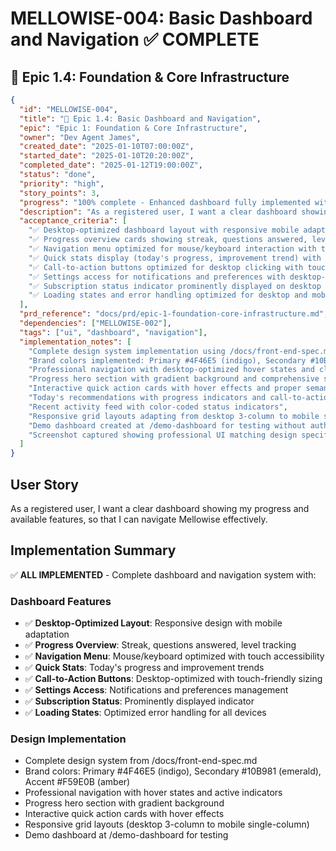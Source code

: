 # MELLOWISE-004: Basic Dashboard and Navigation ✅ COMPLETE

## 🔵 Epic 1.4: Foundation & Core Infrastructure

```json
{
  "id": "MELLOWISE-004",
  "title": "🔵 Epic 1.4: Basic Dashboard and Navigation",
  "epic": "Epic 1: Foundation & Core Infrastructure",
  "owner": "Dev Agent James",
  "created_date": "2025-01-10T07:00:00Z",
  "started_date": "2025-01-10T20:20:00Z",
  "completed_date": "2025-01-12T19:00:00Z",
  "status": "done",
  "priority": "high",
  "story_points": 3,
  "progress": "100% complete - Enhanced dashboard fully implemented with design system",
  "description": "As a registered user, I want a clear dashboard showing my progress and available features, so that I can navigate Mellowise effectively.",
  "acceptance_criteria": [
    "✅ Desktop-optimized dashboard layout with responsive mobile adaptation",
    "✅ Progress overview cards showing streak, questions answered, level with desktop-friendly sizing",
    "✅ Navigation menu optimized for mouse/keyboard interaction with touch accessibility",
    "✅ Quick stats display (today's progress, improvement trend) with detailed desktop view",
    "✅ Call-to-action buttons optimized for desktop clicking with touch-friendly sizing",
    "✅ Settings access for notifications and preferences with desktop-first navigation",
    "✅ Subscription status indicator prominently displayed on desktop interface",
    "✅ Loading states and error handling optimized for desktop and mobile experiences"
  ],
  "prd_reference": "docs/prd/epic-1-foundation-core-infrastructure.md",
  "dependencies": ["MELLOWISE-002"],
  "tags": ["ui", "dashboard", "navigation"],
  "implementation_notes": [
    "Complete design system implementation using /docs/front-end-spec.md specifications",
    "Brand colors implemented: Primary #4F46E5 (indigo), Secondary #10B981 (emerald), Accent #F59E0B (amber)",
    "Professional navigation with desktop-optimized hover states and clear active indicators",
    "Progress hero section with gradient background and comprehensive statistics display",
    "Interactive quick action cards with hover effects and proper semantic icons",
    "Today's recommendations with progress indicators and call-to-action buttons",
    "Recent activity feed with color-coded status indicators",
    "Responsive grid layouts adapting from desktop 3-column to mobile single-column",
    "Demo dashboard created at /demo-dashboard for testing without authentication",
    "Screenshot captured showing professional UI matching design specifications"
  ]
}
```

## User Story
As a registered user, I want a clear dashboard showing my progress and available features, so that I can navigate Mellowise effectively.

## Implementation Summary
✅ **ALL IMPLEMENTED** - Complete dashboard and navigation system with:

### Dashboard Features
- ✅ **Desktop-Optimized Layout**: Responsive design with mobile adaptation
- ✅ **Progress Overview**: Streak, questions answered, level tracking
- ✅ **Navigation Menu**: Mouse/keyboard optimized with touch accessibility
- ✅ **Quick Stats**: Today's progress and improvement trends
- ✅ **Call-to-Action Buttons**: Desktop-optimized with touch-friendly sizing
- ✅ **Settings Access**: Notifications and preferences management
- ✅ **Subscription Status**: Prominently displayed indicator
- ✅ **Loading States**: Optimized error handling for all devices

### Design Implementation
- Complete design system from /docs/front-end-spec.md
- Brand colors: Primary #4F46E5 (indigo), Secondary #10B981 (emerald), Accent #F59E0B (amber)
- Professional navigation with hover states and active indicators
- Progress hero section with gradient background
- Interactive quick action cards with hover effects
- Responsive grid layouts (desktop 3-column to mobile single-column)
- Demo dashboard at /demo-dashboard for testing